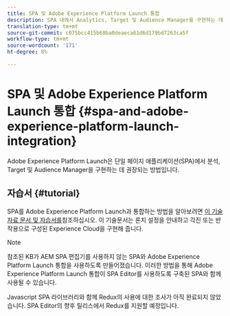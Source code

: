 ```yaml
---
title: SPA 및 Adobe Experience Platform Launch 통합
description: SPA 내에서 Analytics, Target 및 Audience Manager을 구현하는 데 권장되는 방법입니다.
translation-type: tm+mt
source-git-commit: c075bcc415b68ba0deaeca61d6d179bd7263ca5f
workflow-type: tm+mt
source-wordcount: '171'
ht-degree: 8%

---
```



# SPA 및 Adobe Experience Platform Launch 통합 {#spa-and-adobe-experience-platform-launch-integration}

Adobe Experience Platform Launch은 단일 페이지 애플리케이션(SPA)에서 분석, Target 및 Audience Manager을 구현하는 데 권장되는 방법입니다.

## 자습서 {#tutorial}

SPA를 Adobe Experience Platform Launch과 통합하는 방법을 알아보려면 [이 기술 자료 문서 및 자습서를](https://helpx.adobe.com/experience-manager/kt/integration/using/launch-reference-architecture-SPA-tutorial-implement.html)참조하십시오. 이 기술문서는 론치 설정을 안내하고 각진 또는 반작용으로 구성된 Experience Cloud을 구현해 줍니다.

>[!NOTE]
>
>참조된 KB가 AEM SPA 편집기를 사용하지 않는 SPA와 Adobe Experience Platform Launch 통합을 사용하도록 만들어졌습니다. 이러한 방법을 통해 Adobe Experience Platform Launch 통합이 SPA Editor를 사용하도록 구축된 SPA와 함께 사용될 수 있습니다.
>
>Javascript SPA 라이브러리와 함께 Redux의 사용에 대한 조사가 아직 완료되지 않았습니다. SPA Editor의 향후 릴리스에서 Redux를 지원할 예정입니다.
